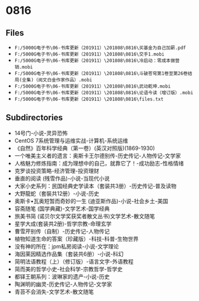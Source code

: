 # 0816

## Files

- `F:/5000G电子书\06-书库更新（201911）\201808\0816\买基金为自己加薪.pdf`
- `F:/5000G电子书\06-书库更新（201911）\201808\0816\交手1.mobi`
- `F:/5000G电子书\06-书库更新（201911）\201808\0816\冷启动：零成本做营销.mobi`
- `F:/5000G电子书\06-书库更新（201911）\201808\0816\斗破苍穹第1卷至第26卷结局(全集)（阅文白金作家作品）.mobi`
- `F:/5000G电子书\06-书库更新（201911）\201808\0816\武动乾坤.mobi`
- `F:/5000G电子书\06-书库更新（201911）\201808\0816\论语今读（增订版）.mobi`
- `F:/5000G电子书\06-书库更新（201911）\201808\0816\files.txt`

## Subdirectories

- 14号门-小说-灵异恐怖
- CentOS 7系统管理与运维实战-计算机-系统运维
- 《自然》百年科学经典（第一卷）(英汉对照版)(1869-1930)
- 一个唯美主义者的遗言：奥斯卡王尔德别传-历史传记-人物传记-文学家
- 人格魅力修炼指南：成为理想中的自己，就靠它了！-成功励志-性格情绪
- 克罗谈投资策略-经济管理-投资理财
- 垂直的阅读 (残雪作品)-小说-当现代小说
- 大家小史系列：民国经典史学读本（套装共3册）-历史传记-普及读物
- 大野龍蛇（套裝共12册）-小说-历史
- 奥斯卡•瓦奥短暂而奇妙的一生 (迪亚斯作品)-小说-社会乡土-美国
- 容斋随笔 (国学典藏)-文学艺术-国学经典
- 旅美书简 (诺贝尔文学奖获奖者散文丛书)文学艺术-散文随笔
- 星学大成(套装共2册)-哲学宗教-命理玄学
- 曹雪芹别传（自制）-历史传记-人物传记
- 植物知道生命的答案（珍藏版）-科技-科普-生物世界
- 没有神的所在：jpm私房阅读-小说-文学理论
- 海因莱因精选作品集（套装共6册）-小说-科幻
- 简明法语教程（上）（修订版）-语言文字-外语教程
- 简而美的哲学小史-社会科学-宗教哲学-哲学史
- 都铎王朝系列：波琳家的遗产-小说-历史
- 陶渊明的幽灵-历史传记-人物传记-文学家
- 青苔不会消失-文学艺术-散文随笔
